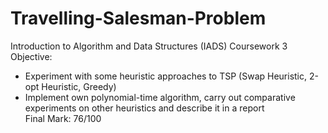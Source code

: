 # Travelling-Salesman-Problem
Introduction to Algorithm and Data Structures (IADS) Coursework 3<br />
Objective:<br />
- Experiment with some heuristic approaches to TSP (Swap Heuristic, 2-opt Heuristic, Greedy)<br />
- Implement own polynomial-time algorithm, carry out comparative experiments on other heuristics and describe it in a report<br />
Final Mark: 76/100
